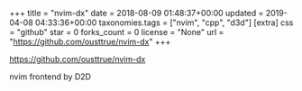 +++
title = "nvim-dx"
date = 2018-08-09 01:48:37+00:00
updated = 2019-04-08 04:33:36+00:00
taxonomies.tags = ["nvim", "cpp", "d3d"]
[extra]
css = "github"
star = 0
forks_count = 0
license = "None"
url = "https://github.com/ousttrue/nvim-dx"
+++

<https://github.com/ousttrue/nvim-dx>

nvim frontend by D2D
